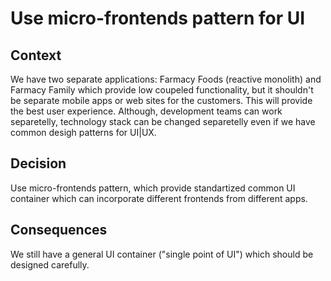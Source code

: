 # Use micro-frontends pattern for UI

## Context
We have two separate applications: Farmacy Foods (reactive monolith) and Farmacy Family which provide low coupeled functionality, but it shouldn't be separate mobile apps or web sites for the customers. This will provide the best user experience. Although, development teams can work separetelly, technology stack can be changed separetelly even if we have common desigh patterns for UI|UX.

## Decision
Use micro-frontends pattern, which provide standartized common UI container which can incorporate different frontends from different apps.

## Consequences
We still have a general UI container ("single point of UI") which should be designed carefully.
